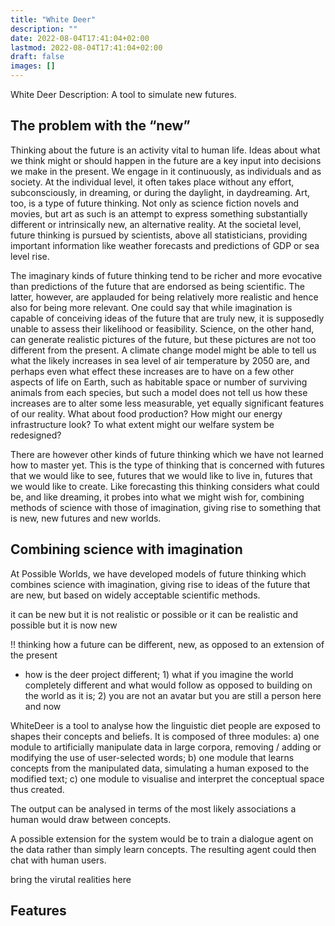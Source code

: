 ```yaml
---
title: "White Deer"
description: ""
date: 2022-08-04T17:41:04+02:00
lastmod: 2022-08-04T17:41:04+02:00
draft: false
images: []
---
```


White Deer
Description: A tool to simulate new futures. 

## The problem with the “new”

Thinking about the future is an activity vital to human life. Ideas about what we think might or should happen in the future are a key input into decisions we make in the present. We engage in it continuously, as individuals and as society. At the individual level, it often takes place without any effort, subconsciously, in dreaming, or during the daylight, in daydreaming. Art, too, is a type of future thinking. Not only as science fiction novels and movies, but art as such is an attempt to express something substantially different or intrinsically new, an alternative reality. At the societal level, future thinking is pursued by scientists, above all statisticians, providing important information like weather forecasts and predictions of GDP or sea level rise. 

The imaginary kinds of future thinking tend to be richer and more evocative than predictions of the future that are endorsed as being scientific. The latter, however, are applauded for being relatively more realistic and hence also for being more relevant. One could say that while imagination is capable of conceiving ideas of the future that are truly new, it is supposedly unable to assess their likelihood or feasibility. Science, on the other hand, can generate realistic pictures of the future, but these pictures are not too different from the present. A climate change model might be able to tell us what the likely increases in sea level of air temperature by 2050 are, and perhaps even what effect these increases are to have on a few other aspects of life on Earth, such as habitable space or number of surviving animals from each species, but such a model does not tell us how these increases are to alter some less measurable, yet equally significant features of our reality. What about food production? How might our energy infrastructure look? To what extent might our welfare system be redesigned? 

There are however other kinds of future thinking which we have not learned how to master yet. This is the type of thinking that is concerned with futures that we would like to see, futures that we would like to live in, futures that we would like to create. Like forecasting this thinking considers what could be, and like dreaming, it probes into what we might wish for, combining methods of science with those of imagination, giving rise to something that is new, new futures and new worlds. 


## Combining science with imagination 

At Possible Worlds, we have developed models of future thinking which combines science with imagination, giving rise to ideas of the future that are new, but based on widely acceptable scientific methods. 


it can be new but it is not realistic or possible 
or it can be realistic and possible but it is now new

!! thinking how a future can be different, new, as opposed to an extension of the present

- how is the deer project different; 1) what if you imagine the world completely different and what would follow as opposed to building on the world as it is; 2) you are not an avatar but you are still a person here and now 

WhiteDeer is a tool to analyse how the linguistic diet people are exposed to shapes their concepts and beliefs. It is composed of three modules: a) one module to artificially manipulate data in large corpora, removing / adding or modifying the use of user-selected words; b) one module that learns concepts from the manipulated data, simulating a human exposed to the modified text; c) one module to visualise and interpret the conceptual space thus created.

The output can be analysed in terms of the most likely associations a human would draw between concepts.

A possible extension for the system would be to train a dialogue agent on the data rather than simply learn concepts. The resulting agent could then chat with human users.


bring the virutal realities here
## Features 